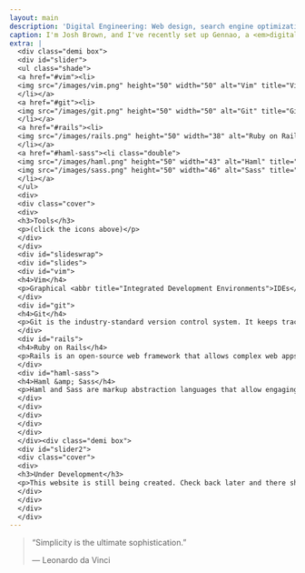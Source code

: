 ```yaml
---
layout: main
description: 'Digital Engineering: Web design, search engine optimization, graphics design, programming.'
caption: I'm Josh Brown, and I've recently set up Gennao, a <em>digital engineering</em> business. I love to create things that are <strong>simple</strong> and <strong>elegant</strong>.
extra: |
  <div class="demi box">
  <div id="slider">
  <ul class="shade">
  <a href="#vim"><li>
  <img src="/images/vim.png" height="50" width="50" alt="Vim" title="Vim"/>
  </li></a>
  <a href="#git"><li>
  <img src="/images/git.png" height="50" width="50" alt="Git" title="Git"/>
  </li></a>
  <a href="#rails"><li>
  <img src="/images/rails.png" height="50" width="38" alt="Ruby on Rails" title="Ruby on Rails"/>
  </li></a>
  <a href="#haml-sass"><li class="double">
  <img src="/images/haml.png" height="50" width="43" alt="Haml" title="Haml"/>
  <img src="/images/sass.png" height="50" width="46" alt="Sass" title="Sass"/>
  </li></a>
  </ul>
  <div>
  <div class="cover">
  <div>
  <h3>Tools</h3>
  <p>(click the icons above)</p>
  </div>
  </div>
  <div id="slideswrap">
  <div id="slides">
  <div id="vim">
  <h4>Vim</h4>
  <p>Graphical <abbr title="Integrated Development Environments">IDEs</abbr> may be helpful to a degree, but every good developer should know what goes on in their code. Using a good text editor gives much finer control over the design.</p>
  </div>
  <div id="git">
  <h4>Git</h4>
  <p>Git is the industry-standard version control system. It keeps track of all the changes made to projects and makes it possible to revert back to any previous state if something goes wrong.</p>
  </div>
  <div id="rails">
  <h4>Ruby on Rails</h4>
  <p>Rails is an open-source web framework that allows complex web apps to be produced quickly and efficiently. Some of the best web software is written for Ruby on Rails.</p>
  </div>
  <div id="haml-sass">
  <h4>Haml &amp; Sass</h4>
  <p>Haml and Sass are markup abstraction languages that allow engaging layouts to be created while keeping the code clean, simple, and bug-free.</p>
  </div>
  </div>
  </div>
  </div>
  </div>
  </div><div class="demi box">
  <div id="slider2">
  <div class="cover">
  <div>
  <h3>Under Development</h3>
  <p>This website is still being created. Check back later and there should be something more interesting in this box.</p>
  </div>
  </div>
  </div>
  </div>
---
```


> “Simplicity is the ultimate sophistication.”
> <div class="author">— Leonardo da Vinci</div>
